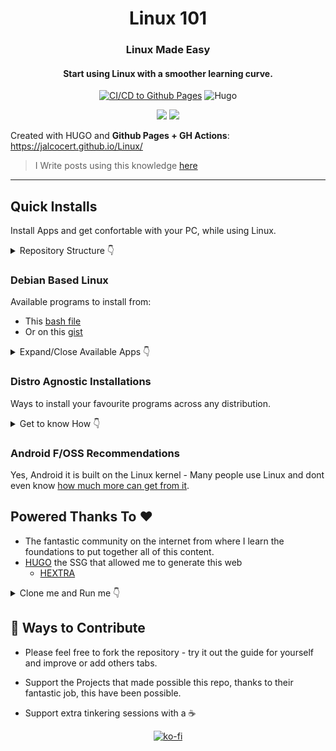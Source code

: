 <div align="center">
  <h1>Linux 101</h1>
</div>

<div align="center">
  <h3>Linux Made Easy</h3>
</div>

<div align="center">
  <h4>Start using Linux with a smoother learning curve. </h4>
</div>

<div align="center">

[![CI/CD to Github Pages](https://github.com/JAlcocerT/Linux/actions/workflows/pages.yaml/badge.svg)](https://github.com/JAlcocerT/Linux/blob/main/.github/workflows/pages.yaml)
![Hugo](https://img.shields.io/badge/Hugo-black.svg?style=for-the-badge&logo=Hugo)

 <a href="https://github.com/JAlcocerT/linux/blob/main/LICENSE">
    <img src="https://img.shields.io/github/license/JAlcocerT/linux"></img></a>
  <a href="https://github.com/JAlcocerT/linux/commits/main">
    <img src="https://img.shields.io:/github/last-commit/JAlcocerT/linux"></img></a>
</div>

Created with HUGO and **Github Pages + GH Actions**:
<https://jalcocert.github.io/Linux/>

> I Write posts using this knowledge [here](https://jalcocert.github.io/JAlcocerT/asrock-x300-home-server/)

---


## Quick Installs

Install Apps and get confortable with your PC, while using Linux.


<details>
  <summary>Repository Structure 👇</summary>
  &nbsp;

```
my-repository/
├── README.md
├── content/
│ ├── the .md files that generate the [HUGO Site](https://fossengineer.com/web-guide-Hugo/)
├── themes/
│ ├── Hextra HUGO Theme files/
│ └── Cupper HUGO Theme files (ex theme)/
├── Z_*/ scripts that made my life easier at some point
└── LICENSE
```

</details>

### Debian Based Linux

Available programs to install from:

* This [bash file](https://github.com/JAlcocerT/Linux/blob/main/Ubuntu_installations_bash)
* Or on this [gist](https://gist.github.com/JAlcocerT/197667ec5ec0da53e78eb58c4253a73f)


<details>
  <summary>Expand/Close Available Apps 👇</summary>
  &nbsp;

**FOSS ->** :heavy_check_mark:  

* General:
   * Synaptic  :heavy_check_mark:
   * PPA GUI Manager :heavy_check_mark:
   * Snap store :heavy_check_mark:
   * Docker :fire: **BONUS** :rocket: Extra apps can be [installed easily](https://github.com/JAlcocerT/Docker) :heavy_check_mark:
    
* Media:
    * VLC :heavy_check_mark:
    * Supersonic :heavy_check_mark:
    
* Browsers:
    * Brave :heavy_check_mark:
    * Librewolf :heavy_check_mark:
    
* Design
    * Blender :heavy_check_mark:
    * FreeCad :heavy_check_mark:
    * OpenSCad :heavy_check_mark:
    * GIMP :heavy_check_mark:
    * Photoscape :heavy_check_mark:
    * Kazam :heavy_check_mark:
    
* Programming:
   * Octave :heavy_check_mark:
   * VSCodium :heavy_check_mark:
   * RStudio :heavy_check_mark:
   * GH Desktop :heavy_check_mark:
   
* Gaming:
    * WINE :heavy_check_mark:
    * Lutris :heavy_check_mark:
    * Steam :heavy_check_mark:
    
* BackUps:
   * NextCloud :heavy_check_mark:
   * Syncthing  :heavy_check_mark:
   * Celeste :heavy_check_mark:
   * Timeshift :heavy_check_mark:
   * Synkron
   * Grsync
   
* Others:
   * VBOX
   * VMWare
   * VNC Server :heavy_check_mark:
   * GUFW :heavy_check_mark:
   * VPN 
     * Tailscale :heavy_check_mark:
   * UnetBootin :heavy_check_mark:

</details>

### Distro Agnostic Installations

Ways to install your favourite programs across any distribution.

<details>
  <summary>Get to know How 👇</summary>
  &nbsp;

#### With Ansible

* Check:
  * <https://github.com/JAlcocerT/Linux/tree/main/Z_Ansible>
  * <https://jalcocert.github.io/Linux/docs/linux__cloud/ansible/>

#### With Docker

* Check my [Docker Repo](https://github.com/JAlcocerT/Docker)

#### With Nix

[Nix Package Manager](https://github.com/JAlcocerT/Linux/tree/main/Nix) is compatible even with mac!

</details>


### Android F/OSS Recommendations

Yes, Android it is built on the Linux kernel - Many people use Linux and dont even know [how much more can get from it](https://jalcocert.github.io/Linux/docs/Privacy/android/).

## Powered Thanks To :heart:

* The fantastic community on the internet from where I learn the foundations to put together all of this content.
* [HUGO](https://github.com/gohugoio/hugo) the SSG that allowed me to generate this web
  * [HEXTRA](https://github.com/imfing/hextra)

<details>
  <summary>Clone me and Run me 👇</summary>
  &nbsp;

```sh
git clone https://github.com/JAlcocerT/linux
cd linux

sudo snap install hugo
#hugo version
hugo server
```

</details>


## :loudspeaker: Ways to Contribute 

* Please feel free to fork the repository - try it out the guide for yourself and improve or add others tabs.
* Support the Projects that made possible this repo, thanks to their fantastic job, this have been possible.

* Support extra tinkering sessions with a ☕

<p align="center">
  <a href="https://ko-fi.com/Z8Z1QPGUM">
    <img src="https://ko-fi.com/img/githubbutton_sm.svg" alt="ko-fi">
  </a>
</p>
